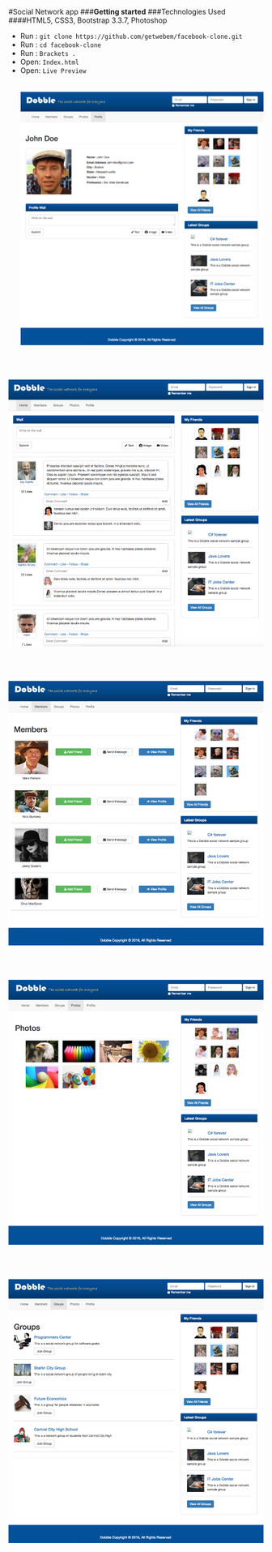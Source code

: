 #Social Network app
###**Getting started**
###Technologies Used
####HTML5, CSS3, Bootstrap 3.3.7, Photoshop
 - Run :  `git clone https://github.com/getwebem/facebook-clone.git`
 - Run :  `cd facebook-clone`
 - Run :  `Brackets .`
 - Open:  `Index.html`
 - Open:  `Live Preview`  
 <br/><br/>
![pic1](https://raw.githubusercontent.com/getwebem/README/master/facebook-clone/Screen%20Shot%202017-03-13%20at%2023.38.17.png)
<br/><br/>

<br/><br/>
![pic2](https://raw.githubusercontent.com/getwebem/README/master/facebook-clone/Screen%20Shot%202017-03-13%20at%2023.37.52.png)
<br/><br/>

<br/><br/>
![pic3](https://raw.githubusercontent.com/getwebem/README/master/facebook-clone/Screen%20Shot%202017-03-13%20at%2023.38.01.png)
<br/><br/>

<br/><br/>
![pic4](https://raw.githubusercontent.com/getwebem/README/master/facebook-clone/Screen%20Shot%202017-03-13%20at%2023.38.12.png)
<br/><br/>

<br/><br/>
![pic5](https://raw.githubusercontent.com/getwebem/README/master/facebook-clone/Screen%20Shot%202017-03-13%20at%2023.38.06.png)
<br/><br/>
